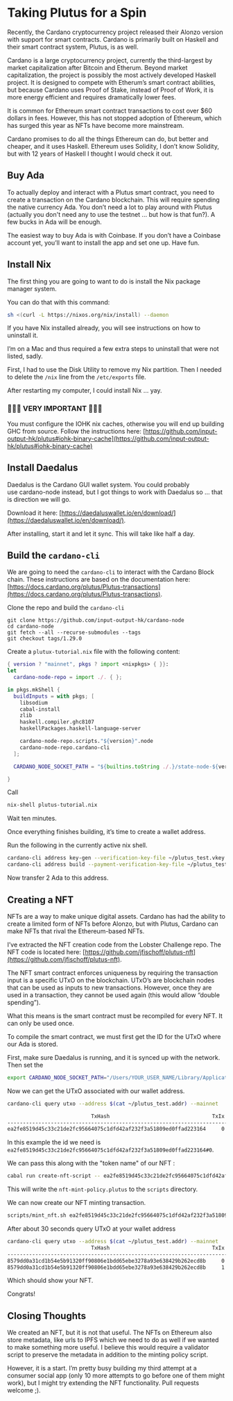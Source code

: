 # Taking Plutus for a Spin

Recently, the Cardano cryptocurrency project released their Alonzo version with support for smart contracts. Cardano is primarily built on Haskell and their smart contract system, Plutus, is as well.

Cardano is a large cryptocurrency project, currently the third-largest by market capitalization after Bitcoin and Etherum. Beyond market capitalization, the project is possibly the most actively developed Haskell project. It is designed to compete with Etherum’s smart contract abilities, but because Cardano uses Proof of Stake, instead of Proof of Work, it is more energy efficient and requires dramatically lower fees.

It is common for Ethereum smart contract transactions to cost over $60 dollars in fees. However, this has not stopped adoption of Ethereum, which has surged this year as NFTs have become more mainstream.

Cardano promises to do all the things Ethereum can do, but better and cheaper, and it uses Haskell. Ethereum uses Solidity, I don’t know Solidity, but with 12 years of Haskell I thought I would check it out.

## Buy Ada

To actually deploy and interact with a Plutus smart contract, you need to create a transaction on the Cardano blockchain. This will require spending the native currency Ada. You don’t need a lot to play around with Plutus (actually you don't need any to use the testnet ... but how is that fun?). A few bucks in Ada will be enough.

The easiest way to buy Ada is with Coinbase. If you don’t have a Coinbase account yet, you’ll want to install the app and set one up. Have fun.

## Install Nix

The first thing you are going to want to do is install the Nix package manager system.

You can do that with this command:

```bash
sh <(curl -L https://nixos.org/nix/install) --daemon
```

If you have Nix installed already, you will see instructions on how to uninstall it.

I’m on a Mac and thus required a few extra steps to uninstall that were not listed, sadly.

First, I had to use the Disk Utility to remove my Nix partition. Then I needed to delete the `/nix` line from the `/etc/exports` file.

After restarting my computer, I could install Nix … yay.

### 🚨🚨🚨 VERY IMPORTANT 🚨🚨🚨

You must configure the IOHK nix caches, otherwise you will end up building GHC from source. Follow the instructions here: [https://github.com/input-output-hk/plutus#iohk-binary-cache](https://github.com/input-output-hk/plutus#iohk-binary-cache)

## Install Daedalus

Daedalus is the Cardano GUI wallet system. You could probably use cardano-node instead, but I got things to work with Daedalus so … that is direction we will go.

Download it here: [https://daedaluswallet.io/en/download/](https://daedaluswallet.io/en/download/).

After installing, start it and let it sync. This will take like half a day.

## Build the `cardano-cli`

We are going to need the `cardano-cli` to interact with the Cardano Block chain. These instructions are based on the documentation here: [https://docs.cardano.org/plutus/Plutus-transactions](https://docs.cardano.org/plutus/Plutus-transactions).

Clone the repo and build the `cardano-cli`

```
git clone https://github.com/input-output-hk/cardano-node
cd cardano-node
git fetch --all --recurse-submodules --tags
git checkout tags/1.29.0
```

Create a `plutux-tutorial.nix` file with the following content:

```nix
{ version ? "mainnet", pkgs ? import <nixpkgs> { }}:
let
  cardano-node-repo = import ./. { };

in pkgs.mkShell {
  buildInputs = with pkgs; [
    libsodium
    cabal-install
    zlib
    haskell.compiler.ghc8107
    haskellPackages.haskell-language-server

    cardano-node-repo.scripts."${version}".node
    cardano-node-repo.cardano-cli
  ];

  CARDANO_NODE_SOCKET_PATH = "${builtins.toString ./.}/state-node-${version}/node.socket";

}
```

Call

```bash
nix-shell plutus-tutorial.nix
```

Wait ten minutes.

Once everything finishes building, it’s time to create a wallet address.

Run the following in the currently active nix shell.

```bash
cardano-cli address key-gen --verification-key-file ~/plutus_test.vkey --signing-key-file ~/plutus_test.skey
cardano-cli address build --payment-verification-key-file ~/plutus_test.vkey --out-file ~/plutus_test.addr
```

Now transfer 2 Ada to this address.

## Creating a NFT

NFTs are a way to make unique digital assets. Cardano has had the ability to create a limited form of NFTs before Alonzo, but with Plutus, Cardano can make NFTs that rival the Ethereum-based NFTs.

I’ve extracted the NFT creation code from the Lobster Challenge repo. The NFT code is located here: [https://github.com/jfischoff/plutus-nft](https://github.com/jfischoff/plutus-nft).

The NFT smart contract enforces uniqueness by requiring the transaction input is a specific UTxO on the blockchain. UTxO’s are blockchain nodes that can be used as inputs to new transactions. However, once they are used in a transaction, they cannot be used again (this would allow “double spending”).

What this means is the smart contract must be recompiled for every NFT. It can only be used once.

To compile the smart contract, we must first get the ID for the UTxO where our Ada is stored.

First, make sure Daedalus is running, and it is synced up with the network. Then set the

```bash
export CARDANO_NODE_SOCKET_PATH="/Users/YOUR_USER_NAME/Library/Application Support/Daedalus Mainnet/cardano-node.socket"
```

Now we can get the UTxO associated with our wallet address.

```bash
cardano-cli query utxo --address $(cat ~/plutus_test.addr) --mainnet

                           TxHash                                 TxIx        Amount
--------------------------------------------------------------------------------------
ea2fe8519d45c33c21de2fc95664075c1dfd42af232f3a51809ed0ffad223164     0        4200000 lovelace + TxOutDatumHashNone
```

In this example the id we need is `ea2fe8519d45c33c21de2fc95664075c1dfd42af232f3a51809ed0ffad223164#0`.

We can pass this along with the "token name" of our NFT :

```bash
cabal run create-nft-script -- ea2fe8519d45c33c21de2fc95664075c1dfd42af232f3a51809ed0ffad223164#0 AwesomeNFT
```

This will write the `nft-mint-policy.plutus` to the `scripts` directory.

We can now create our NFT minting transaction.

```bash
scripts/mint_nft.sh ea2fe8519d45c33c21de2fc95664075c1dfd42af232f3a51809ed0ffad223164#0 $(cat ~/plutus_test.addr) ~/plutus_test.skey AwesomeNFT
```

After about 30 seconds query UTxO at your wallet address

```bash
cardano-cli query utxo --address $(cat ~/plutus_test.addr) --mainnet
                           TxHash                                 TxIx        Amount
--------------------------------------------------------------------------------------
8579dd0a31cd1b54e5b91320ff90806e1bdd65ebe3278a93e638429b262ecd8b     0        2070331 lovelace + TxOutDatumHashNone
8579dd0a31cd1b54e5b91320ff90806e1bdd65ebe3278a93e638429b262ecd8b     1        1724100 lovelace + 1 369e5bad71475274d99a1c3c8272df1b159e677b49b86d220961e3c4.AwesomeNFT + TxOutDatumHash ScriptDataInAlonzoEra "45b0cfc220ceec5b7c1c62c4d4193d38e4eba48e8815729ce75f9c0ab0e4c1c0"
```

Which should show your NFT.

Congrats!

## Closing Thoughts

We created an NFT, but it is not that useful. The NFTs on Ethereum also store metadata, like urls to IPFS which we need to do as well if we wanted to make something more useful. I believe this would require a validator script to preserve the metadata in addition to the minting policy script.

However, it is a start. I’m pretty busy building my third attempt at a consumer social app (only 10 more attempts to go before one of them might work), but I might try extending the NFT functionality. Pull requests welcome ;).

